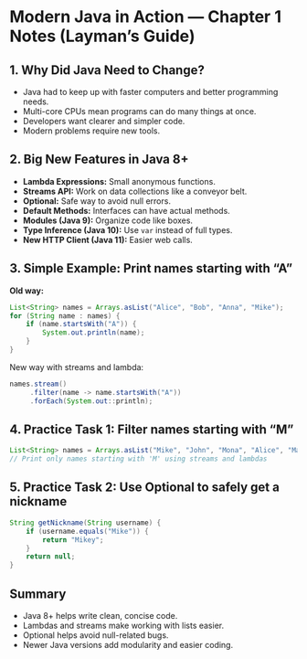 # Modern Java in Action — Chapter 1 Notes (Layman’s Guide)

## 1. Why Did Java Need to Change?

- Java had to keep up with faster computers and better programming needs.
- Multi-core CPUs mean programs can do many things at once.
- Developers want clearer and simpler code.
- Modern problems require new tools.

## 2. Big New Features in Java 8+

- **Lambda Expressions:** Small anonymous functions.
- **Streams API:** Work on data collections like a conveyor belt.
- **Optional:** Safe way to avoid null errors.
- **Default Methods:** Interfaces can have actual methods.
- **Modules (Java 9):** Organize code like boxes.
- **Type Inference (Java 10):** Use `var` instead of full types.
- **New HTTP Client (Java 11):** Easier web calls.

## 3. Simple Example: Print names starting with “A”

**Old way:**

```java
List<String> names = Arrays.asList("Alice", "Bob", "Anna", "Mike");
for (String name : names) {
    if (name.startsWith("A")) {
        System.out.println(name);
    }
}
```

New way with streams and lambda:

```java
names.stream()
     .filter(name -> name.startsWith("A"))
     .forEach(System.out::println);
```

## 4. Practice Task 1: Filter names starting with “M”

```java
List<String> names = Arrays.asList("Mike", "John", "Mona", "Alice", "Max");
// Print only names starting with 'M' using streams and lambdas
```

## 5. Practice Task 2: Use Optional to safely get a nickname
```java
String getNickname(String username) {
    if (username.equals("Mike")) {
        return "Mikey";
    }
    return null;
}
```
## Summary
- Java 8+ helps write clean, concise code.
- Lambdas and streams make working with lists easier.
- Optional helps avoid null-related bugs.
- Newer Java versions add modularity and easier coding.

